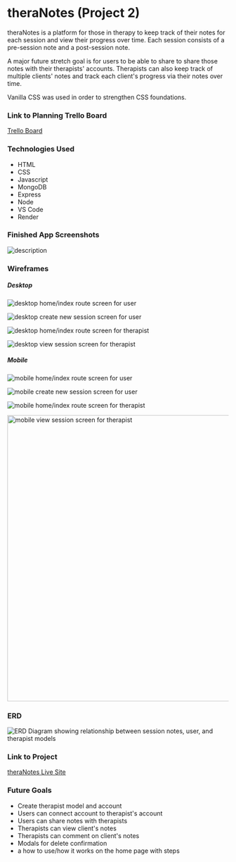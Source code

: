 # theraNotes (Project 2)

theraNotes is a platform for those in therapy to keep track of their notes for each session and view their progress over time. Each session consists of a pre-session note and a post-session note. 

A major future stretch goal is for users to be able to share to share those notes with their therapists' accounts. Therapists can also keep track of multiple clients' notes and track each client's progress via their notes over time.

Vanilla CSS was used in order to strengthen CSS foundations.

### Link to Planning Trello Board
[Trello Board](https://trello.com/invite/b/taFMH5oe/ATTI1e994c49c1b88f52a3e1a93a561592e5DC05E651/projcet-2)

### Technologies Used

- HTML
- CSS
- Javascript
- MongoDB
- Express
- Node
- VS Code
- Render

### Finished App Screenshots
![description](link)


### Wireframes

##### Desktop
![desktop home/index route screen for user](https://i.imgur.com/coiKjnX.png)

![desktop create new session screen for user](https://i.imgur.com/MOqP0fk.png)

![desktop home/index route screen for therapist](https://i.imgur.com/ioH50Z4.png)

![desktop view session screen for therapist](https://i.imgur.com/szugSWJ.png)

##### Mobile
![mobile home/index route screen for user](https://i.imgur.com/FduJeBF.png)

![mobile create new session screen for user](https://i.imgur.com/LZngCUk.png)

![mobile home/index route screen for therapist](https://i.imgur.com/u2VbRYC.png)

<img src="https://i.imgur.com/tOyqFvm.png" alt="mobile view session screen for therapist" height="650">


<!-- <img src="https://i.imgur.com/FduJeBF.png" alt="mobile home/index route screen for user" height="400">

<img src="https://i.imgur.com/LZngCUk.png" alt="mobile create new session screen for user" height="400">

<img src="https://i.imgur.com/u2VbRYC.png" alt="mobile home/index route screen for therapist" height="400">

<img src="https://i.imgur.com/tOyqFvm.png" alt="mobile view session screen for therapist" height="400"> -->

### ERD
![ERD Diagram showing relationship between session notes, user, and therapist models](https://i.imgur.com/r9e57M6.png)


<!-- ### Daily Plan

| Day | Goal |
|-----|------|
|  1 (Tues)  | <ul><li>Build out HTML for homepage for user</li><li>Create session notes model</li><li>Create seed file for session notes</li><li>Implement Read function (Index & Show routes)</li><li>Implement Create function (New & Create routes)</li></ul> |
|  2 (Wed)  | <ul><li>Implement Delete function (Delete route)</li><li>Implement Update function (Edit & Update routes)</li><li>Add User Model</li><li>Add session-based authentication and authorization for users</li></ul> |
|  3 (Thurs)  | <ul><li>Create dummy user with fleshed out sessions</li><li>Style user homepage (web and mobile)</li><li>Style user new session page (web and mobile)</li><li>Add therapist model</li><li>Create skeleton for therapist routes: homepage with view of all clients and show route for client's session notes</li></ul>|
|  4 (Fri)  | <ul><li>Figure out how to share authorization between user and therapist model</li><li>Style therapist pages (web and mobile)</li></ul> |
|  5 (Sat)  | <ul><li>Create nav for web and mobile</li><li>Create logo for theraNotes</li></ul> |
|  6 (Sun)  | <ul><li>Continue styling</li><li>Add github details?</li></ul> |
|  7 (Mon)  | <ul><li>Finishing touches</li></ul> | -->


### Link to Project
[theraNotes Live Site](https://project2-6lhz.onrender.com/)


### Future Goals

- Create therapist model and account
- Users can connect account to therapist's account
- Users can share notes with therapists
- Therapists can view client's notes
- Therapists can comment on client's notes
- Modals for delete confirmation
- a how to use/how it works on the home page with steps